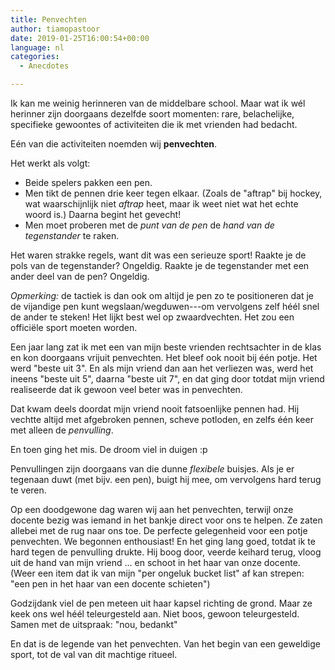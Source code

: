 ```yaml
---
title: Penvechten
author: tiamopastoor
date: 2019-01-25T16:00:54+00:00
language: nl
categories:
  - Anecdotes

---
```

Ik kan me weinig herinneren van de middelbare school. Maar wat ik wél herinner zijn doorgaans dezelfde soort momenten: rare, belachelijke, specifieke gewoontes of activiteiten die ik met vrienden had bedacht.

Eén van die activiteiten noemden wij **penvechten**.

Het werkt als volgt:


  * Beide spelers pakken een pen.
  * Men tikt de pennen drie keer tegen elkaar. (Zoals de "aftrap" bij hockey, wat waarschijnlijk niet _aftrap_ heet, maar ik weet niet wat het echte woord is.) Daarna begint het gevecht!
  * Men moet proberen met de _punt van de_ _pen_ de _hand van de_ _tegenstander_ te raken.

Het waren strakke regels, want dit was een serieuze sport! Raakte je de pols van de tegenstander? Ongeldig. Raakte je de tegenstander met een ander deel van de pen? Ongeldig.

_Opmerking:_ de tactiek is dan ook om altijd je pen zo te positioneren dat je de vijandige pen kunt wegslaan/wegduwen---om vervolgens zelf héél snel de ander te steken! Het lijkt best wel op zwaardvechten. Het zou een officiële sport moeten worden.

Een jaar lang zat ik met een van mijn beste vrienden rechtsachter in de klas en kon doorgaans vrijuit penvechten. Het bleef ook nooit bij één potje. Het werd "beste uit 3". En als mijn vriend dan aan het verliezen was, werd het ineens "beste uit 5", daarna "beste uit 7", en dat ging door totdat mijn vriend realiseerde dat ik gewoon veel beter was in penvechten.

Dat kwam deels doordat mijn vriend nooit fatsoenlijke pennen had. Hij vechtte altijd met afgebroken pennen, scheve potloden, en zelfs één keer met alleen de _penvulling_.

En toen ging het mis. De droom viel in duigen :p

Penvullingen zijn doorgaans van die dunne _flexibele_ buisjes. Als je er tegenaan duwt (met bijv. een pen), buigt hij mee, om vervolgens hard terug te veren.

Op een doodgewone dag waren wij aan het penvechten, terwijl onze docente bezig was iemand in het bankje direct voor ons te helpen. Ze zaten allebei met de rug naar ons toe. De perfecte gelegenheid voor een potje penvechten. We begonnen enthousiast! En het ging lang goed, totdat ik te hard tegen de penvulling drukte. Hij boog door, veerde keihard terug, vloog uit de hand van mijn vriend ... en schoot in het haar van onze docente. (Weer een item dat ik van mijn "per ongeluk bucket list" af kan strepen: "een pen in het haar van een docente schieten")

Godzijdank viel de pen meteen uit haar kapsel richting de grond. Maar ze keek ons wel héél teleurgesteld aan. Niet boos, gewoon teleurgesteld. Samen met de uitspraak: "nou, bedankt"

En dat is de legende van het penvechten. Van het begin van een geweldige sport, tot de val van dit machtige ritueel.
